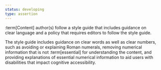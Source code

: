 ```yaml
---
status: developing
type: assertion
---
```


:term[Content] author(s) follow a style guide that includes guidance on clear language and a policy that requires editors to follow the style guide.

The style guide includes guidance on clear words as well as clear numbers, such as avoiding or explaining Roman numerals, removing numerical information that is not :term[essential] for understanding the content, and providing explanations of essential numerical information to aid users with disabilities that impact cognitive accessibility.
